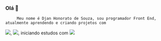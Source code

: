 ### Olá 👋

         Meu nome é Djan Honorato de Souza, sou programador Front End, atualmente aprendendo e criando projetos com 
<img src="https://img.shields.io/badge/HTML-239120?style=for-the-badge&logo=html5&logoColor=white"/>, 
<img src="https://img.shields.io/badge/CSS-239120?&style=for-the-badge&logo=css3&logoColor=white"/>, iniciando estudos com 
<img src="https://img.shields.io/badge/JavaScript-F7DF1E?style=for-the-badge&logo=javascript&logoColor=black"/>


